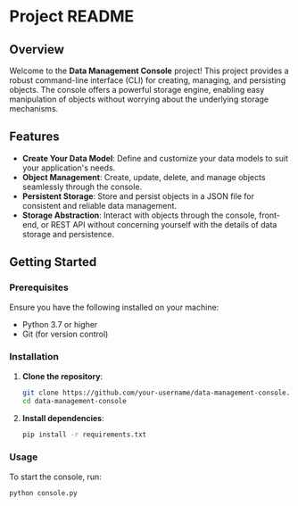 # Project README

## Overview

Welcome to the **Data Management Console** project! This project provides a robust command-line interface (CLI) for creating, managing, and persisting objects. The console offers a powerful storage engine, enabling easy manipulation of objects without worrying about the underlying storage mechanisms.

## Features

- **Create Your Data Model**: Define and customize your data models to suit your application's needs.
- **Object Management**: Create, update, delete, and manage objects seamlessly through the console.
- **Persistent Storage**: Store and persist objects in a JSON file for consistent and reliable data management.
- **Storage Abstraction**: Interact with objects through the console, front-end, or REST API without concerning yourself with the details of data storage and persistence.

## Getting Started

### Prerequisites

Ensure you have the following installed on your machine:

- Python 3.7 or higher
- Git (for version control)

### Installation

1. **Clone the repository**:

   ```sh
   git clone https://github.com/your-username/data-management-console.git
   cd data-management-console
   ```

2. **Install dependencies**:

   ```sh
   pip install -r requirements.txt
   ```

### Usage

To start the console, run:

```sh
python console.py
```
